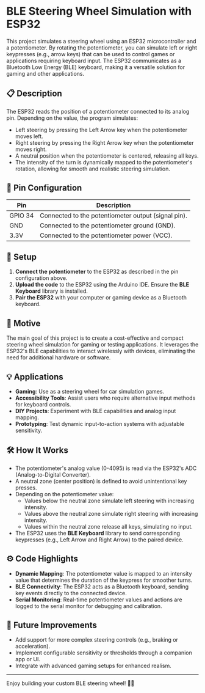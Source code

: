 # BLE Steering Wheel Simulation with ESP32

This project simulates a steering wheel using an ESP32 microcontroller and a potentiometer. By rotating the potentiometer, you can simulate left or right keypresses (e.g., arrow keys) that can be used to control games or applications requiring keyboard input. The ESP32 communicates as a Bluetooth Low Energy (BLE) keyboard, making it a versatile solution for gaming and other applications.

## 📋 Description
The ESP32 reads the position of a potentiometer connected to its analog pin. Depending on the value, the program simulates:

- Left steering by pressing the Left Arrow key when the potentiometer moves left.
- Right steering by pressing the Right Arrow key when the potentiometer moves right.
- A neutral position when the potentiometer is centered, releasing all keys.
- The intensity of the turn is dynamically mapped to the potentiometer's rotation, allowing for smooth and realistic steering simulation.

## 📌 Pin Configuration

| Pin     | Description                               |
|---------|-------------------------------------------|
| GPIO 34 | Connected to the potentiometer output (signal pin). |
| GND     | Connected to the potentiometer ground (GND). |
| 3.3V    | Connected to the potentiometer power (VCC). |

## 🔧 Setup
1. **Connect the potentiometer** to the ESP32 as described in the pin configuration above.
2. **Upload the code** to the ESP32 using the Arduino IDE. Ensure the **BLE Keyboard** library is installed.
3. **Pair the ESP32** with your computer or gaming device as a Bluetooth keyboard.

## 🎯 Motive
The main goal of this project is to create a cost-effective and compact steering wheel simulation for gaming or testing applications. It leverages the ESP32's BLE capabilities to interact wirelessly with devices, eliminating the need for additional hardware or software.

## 💡 Applications
- **Gaming**: Use as a steering wheel for car simulation games.
- **Accessibility Tools**: Assist users who require alternative input methods for keyboard controls.
- **DIY Projects**: Experiment with BLE capabilities and analog input mapping.
- **Prototyping**: Test dynamic input-to-action systems with adjustable sensitivity.

## 🛠 How It Works
- The potentiometer's analog value (0-4095) is read via the ESP32's ADC (Analog-to-Digital Converter).
- A neutral zone (center position) is defined to avoid unintentional key presses.
- Depending on the potentiometer value:
  - Values below the neutral zone simulate left steering with increasing intensity.
  - Values above the neutral zone simulate right steering with increasing intensity.
  - Values within the neutral zone release all keys, simulating no input.
- The ESP32 uses the **BLE Keyboard** library to send corresponding keypresses (e.g., Left Arrow and Right Arrow) to the paired device.

## ⚙ Code Highlights
- **Dynamic Mapping**: The potentiometer value is mapped to an intensity value that determines the duration of the keypress for smoother turns.
- **BLE Connectivity**: The ESP32 acts as a Bluetooth keyboard, sending key events directly to the connected device.
- **Serial Monitoring**: Real-time potentiometer values and actions are logged to the serial monitor for debugging and calibration.

## 🚀 Future Improvements
- Add support for more complex steering controls (e.g., braking or acceleration).
- Implement configurable sensitivity or thresholds through a companion app or UI.
- Integrate with advanced gaming setups for enhanced realism.

---

Enjoy building your custom BLE steering wheel! 🛞✨
